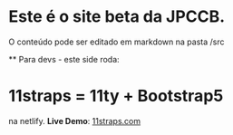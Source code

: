 # Este é o site beta da JPCCB. 

O conteúdo pode ser editado em markdown na pasta /src




** Para devs - este side roda:  
# 11straps = 11ty + Bootstrap5
na netlify. 
**Live Demo**: <a href="https://11straps.com" target="_blank">11straps.com</a>
